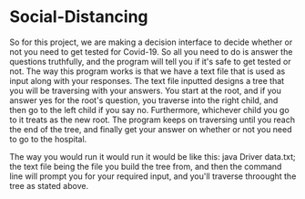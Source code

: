 # Social-Distancing
So for this project, we are making a decision interface to decide whether or not you need to get tested for Covid-19. So all you need to do is answer the questions truthfully, and the program will tell you if it's safe to get tested or not. The way this program works is that we have a text file that is used as input along with your responses. The text file inputted designs a tree that you will be traversing with your answers. You start at the root, and if you answer yes for the root's question, you traverse into the right child, and then go to the left child if you say no. Furthermore, whichever child you go to it treats as the new root. The program keeps on traversing until you reach the end of the tree, and finally get your answer on whether or not you need to go to the hospital. 

The way you would run it would run it would be like this: java Driver data.txt; the text file being the file you build the tree from, and then the command line will prompt you for your required input, and you'll traverse throought the tree as stated above. 
